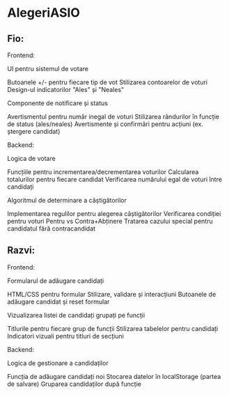 # AlegeriASIO

## Fio: 
Frontend:

UI pentru sistemul de votare

Butoanele +/- pentru fiecare tip de vot
Stilizarea contoarelor de voturi
Design-ul indicatorilor "Ales" și "Neales"


Componente de notificare și status

Avertismentul pentru număr inegal de voturi
Stilizarea rândurilor în funcție de status (ales/neales)
Avertismente și confirmări pentru acțiuni (ex. ștergere candidat)



Backend:

Logica de votare

Funcțiile pentru incrementarea/decrementarea voturilor
Calcularea totalurilor pentru fiecare candidat
Verificarea numărului egal de voturi între candidați


Algoritmul de determinare a câștigătorilor

Implementarea regulilor pentru alegerea câștigătorilor
Verificarea condiției pentru voturi Pentru vs Contra+Abținere
Tratarea cazului special pentru candidatul fără contracandidat





## Razvi:
Frontend:

Formularul de adăugare candidați

HTML/CSS pentru formular
Stilizare, validare și interacțiuni
Butoanele de adăugare candidat și reset formular


Vizualizarea listei de candidați grupați pe funcții

Titlurile pentru fiecare grup de funcții
Stilizarea tabelelor pentru candidați
Indicatori vizuali pentru titluri de secțiuni



Backend:

Logica de gestionare a candidaților

Funcția de adăugare candidați noi
Stocarea datelor în localStorage (partea de salvare)
Gruparea candidaților după funcție
